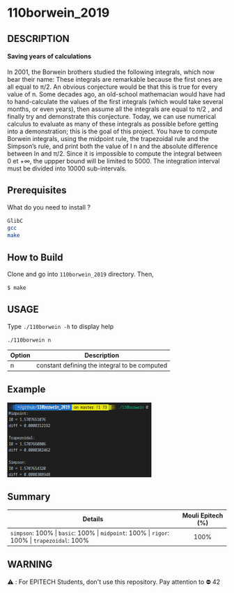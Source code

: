 # 110borwein_2019

## DESCRIPTION
#### Saving years of calculations
In 2001, the Borwein brothers studied the following integrals, which now bear their name:
These integrals are remarkable because the first ones are all equal to π/2. An obvious conjecture would be that this is true for every value of n. Some decades ago, an old-school mathemacian would have had to hand-calculate the values of the first integrals (which would take several months, or even years), then assume all the integrals are equal to π/2 , and finally try and demonstrate this conjecture. Today, we can use numerical calculus to evaluate as many of these integrals as possible before getting into a demonstration; this is the goal of this project. You have to compute Borwein integrals, using the midpoint rule, the trapezoidal rule and the Simpson’s rule, and print both the value of I n and the absolute difference between In and π/2.
Since it is impossible to compute the integral between 0 et +∞, the uppper bound will be limited to 5000.
The integration interval must be divided into 10000 sub-intervals.

## Prerequisites
What do you need to install ?
```bash
GlibC
gcc
make
```

## How to Build
Clone and go into `110borwein_2019` directory.
Then, 
```bash
$ make
```

## USAGE
Type `./110borwein -h` to display help
```bash
./110borwein n
```
| Option      | Description   |
| ----------- |:-------------:|
|n | constant defining the integral to be computed |

## Example
![Example 1](captures/exemple1.png)

## Summary
| Details      | Mouli Epitech (%) |
| ------------- |:-------------:|
| `simpson`: 100% \| `basic`: 100% \| `midpoint`: 100% \| `rigor`: 100% \| `trapezoidal`: 100% | 100% |

## WARNING
:warning: : For EPITECH Students, don't use this repository. Pay attention to :no_entry: 42